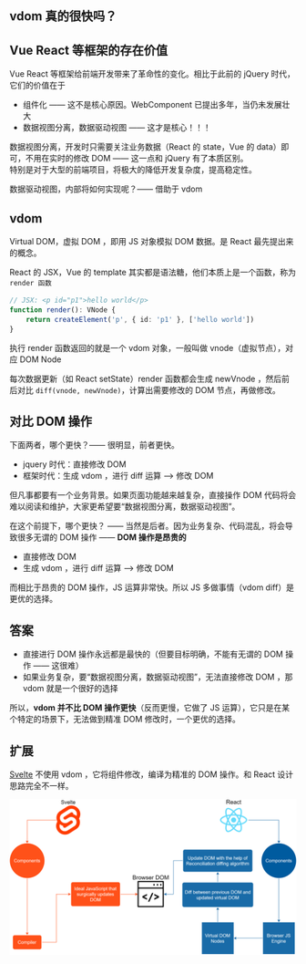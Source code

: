## vdom 真的很快吗？


## Vue React 等框架的存在价值

Vue React 等框架给前端开发带来了革命性的变化。相比于此前的 jQuery 时代，它们的价值在于
- 组件化 —— 这不是核心原因。WebComponent 已提出多年，当仍未发展壮大
- 数据视图分离，数据驱动视图 —— 这才是核心！！！

数据视图分离，开发时只需要关注业务数据（React 的 state，Vue 的 data）即可，不用在实时的修改 DOM —— 这一点和 jQuery 有了本质区别。<br>
特别是对于大型的前端项目，将极大的降低开发复杂度，提高稳定性。

数据驱动视图，内部将如何实现呢？—— 借助于 vdom

## vdom

Virtual DOM，虚拟 DOM ，即用 JS 对象模拟 DOM 数据。是 React 最先提出来的概念。

React 的 JSX，Vue 的 template 其实都是语法糖，他们本质上是一个函数，称为 `render 函数` 

```ts
// JSX: <p id="p1">hello world</p>
function render(): VNode {
    return createElement('p', { id: 'p1' }, ['hello world'])
}
```
执行 render 函数返回的就是一个 vdom 对象，一般叫做 vnode（虚拟节点），对应 DOM Node

每次数据更新（如 React setState）render 函数都会生成 newVnode ，然后前后对比 `diff(vnode, newVnode)`，计算出需要修改的 DOM 节点，再做修改。

## 对比 DOM 操作

下面两者，哪个更快？—— 很明显，前者更快。
- jquery 时代：直接修改 DOM
- 框架时代：生成 vdom ，进行 diff 运算 --> 修改 DOM

但凡事都要有一个业务背景。如果页面功能越来越复杂，直接操作 DOM 代码将会难以阅读和维护，大家更希望要“数据视图分离，数据驱动视图”。

在这个前提下，哪个更快？ —— 当然是后者。因为业务复杂、代码混乱，将会导致很多无谓的 DOM 操作 —— **DOM 操作是昂贵的**
- 直接修改 DOM
- 生成 vdom ，进行 diff 运算 --> 修改 DOM

而相比于昂贵的 DOM 操作，JS 运算非常快。所以 JS 多做事情（vdom diff）是更优的选择。

## 答案

- 直接进行 DOM 操作永远都是最快的（但要目标明确，不能有无谓的 DOM 操作 —— 这很难）
- 如果业务复杂，要“数据视图分离，数据驱动视图”，无法直接修改 DOM ，那 vdom 就是一个很好的选择

所以，**vdom 并不比 DOM 操作更快**（反而更慢，它做了 JS 运算），它只是在某个特定的场景下，无法做到精准 DOM 修改时，一个更优的选择。

## 扩展

[Svelte](https://www.sveltejs.cn/) 不使用 vdom ，它将组件修改，编译为精准的 DOM 操作。和 React 设计思路完全不一样。

![](./img/svelte.png)

